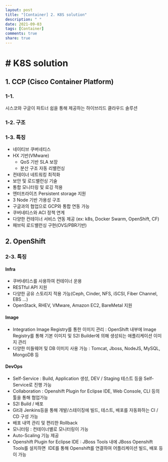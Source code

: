 ```yaml
---
layout: post
title: "[Container] 2. K8S solution"
description: " "
date: 2021-09-03
tags: [Container]
comments: true
share: true
---
```



# # K8S solution

## 1. CCP (Cisco Container Platform)

### 1-1. 

시스코와 구글이 파트너 쉽을 통해 제공하는 하이브리드 클라우드 솔루션

### 1-2. 구조

### 1-3. 특징

- 네이티브 쿠버네티스
- HX 기반(VMware)
  - QoS 기반 SLA 보장
  - 분산 구조 자동 리밸런싱
- 컨테이너 네트워킹 최적화
- 보안 및 로드밸런싱 기술
- 통합 모니터링 및 로깅 적용
- 엔터프라이즈 Persistent storage 지원
- 3 Node 기반 가용성 구조
- 구글과의 협업으로 GCP와 통합 연동 가능
- 쿠버네티스와 ACI 정책 연계
- 다양한 컨테이너 서비스 연동 제공 (ex: k8s, Docker Swarm, OpenShift, CF)
- 패브릭 로드밸런싱 구현(OVS/PBR기반)



## 2. OpenShift

### 2-3. 특징

#### Infra

- 쿠버네티스를 사용하여 컨테이너 운용
- RESTful API 지원
- 다양한 공유 스토리지 적용 가능(Ceph, Cinder, NFS, iSCSI, Fiber Channel, EBS ...)
- OpenStack, RHEV, VMware, Amazon EC2, BareMetal 지원

#### Image

- Integration Image Registry를 통한 이미지 관리 : OpenShift 내부에 Image Registry를 통해 기본 이미지 및 S2I Builder에 의해 생성되는 애플리케이션 이미지 관리
- 다양한 미들웨어 및 DB 이미지 사용 가능 : Tomcat, Jboss, NodeJS, MySQL, MongoDB 등

#### DevOps

- Self-Service : Build, Application 생성, DEV / Staging 테스트 등을 Self-Service로 진행 가능
- Collaboration : Openshift Plugin for Eclipse IDE, Web Console, CLI 등의 툴을 통해 협업가능 
- S2I Build / 배포 
- Git과 Jenkins등을 통해 개발/스테이징에 빌드, 테스트, 배포를 자동화하는 CI / CD 구성 가능
- 배포 내역 관리 및 편리한 Rollback
- 모니터링 : 컨테이너별로 모니터링이 가능
- Auto-Scaling 기능 제공
- Openshift Plugin for Eclipse IDE : JBoss Tools 내에 JBoss Openshift Tools를 설치하면  IDE를 통해 Openshift를 연결하여 어플리케이션 빌드, 배포 등이 가능

